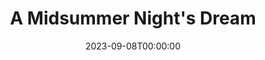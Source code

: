 ---
title: A Midsummer Night's Dream
date: 2023-09-08T00:00:00
opening_date: 2007-09-14
closing_date: 2007-10-06
layout: productions
program:
Theatre: Theatre Jacksonville
venue: Harold K. Smith Playhouse
cast:
- Theseus: Larry Knight
- Hippolyta: Shani Harper
- Egeus: Sandra S. Spurney
- Hermia: Meagan English
- Lysander: Garry Burgoyne
- Demetrius: Seth Langner
- Helena: Amy Noel Johnson
- Oberon: Jeremie Cook
- Titania: Jennifer Gagnon
- Puck: Alexis Robbins
- Cobweb: Alex Palmer
- Quince: Victoria Leone
- Bottom: Geoffrey King
- Flute: Zack Bass
- Snug: Scott J. Smith
- Snout: Neal Thorburn
- Starveling: Chris Dickinson
crew:
- Director: Geoffrey Kershner
- Scenic Design: Kelly J. Wagoner
- Lighting Design: Jeffery L. Wagoner
- Costume Design: Audrey Wagner
- Sound Design: Bryce Page
- Technical Director: Jeffery L. Wagoner
- Stage Manager: Tim Driscoll
- Assistant Stage Manager:
  - Kristin Alexander
  - Rhianna Hurt
- Properties:
  - Kelly J. Wagoner
  - Jeffery L. Wagoner
- Assistant Technical Director: Daniel Owen Dungan
- Lighting Board Operator: Jeffery L. Wagoner
- Sound Board Operator: Tim Driscoll
- Graphic Design: Scott Taylor
orchestra:
---